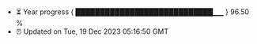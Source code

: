 - ⏳ Year progress { ████████████████████████████▁▁ } 96.50 %
- ⏰ Updated on Tue, 19 Dec 2023 05:16:50 GMT

